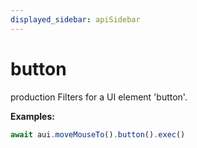 ```yaml
---
displayed_sidebar: apiSidebar
---
```

# button

 <span class="theme-doc-version-badge badge badge--success">production</span> 
Filters for a UI element 'button'.

**Examples:** 
```typescript
await aui.moveMouseTo().button().exec()
```

